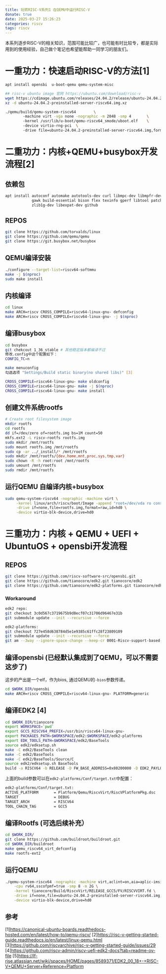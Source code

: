 ```yaml
---
title: 玩转RISC-V系列1 在QEMU中运行RISC-V
donate: true
date: 2025-03-27 15:26:23
categories: riscv
tags: riscv
---
```


本系列逐步RISC-V的相关知识，范围可能比较广，也可能有时比较专，都是实际用到的使用经验，自己做个笔记也希望能帮助一同学习的朋友们。
# 一重功力：快速启动RISC-V的方法[1]
```bash
apt install opensbi  u-boot-qemu qemu-system-misc

## risc-v ubuntu image 官网 https://ubuntu.com/download/risc-v
wget https://cdimage.ubuntu.com/releases/24.04.2/release/ubuntu-24.04.2-preinstalled-server-riscv64.img.xz
xz -d ubuntu-24.04.2-preinstalled-server-riscv64.img.xz

./qemu/build/qemu-system-riscv64        \                                              
        -machine virt -vga none -nographic -m 2048 -smp 4       \                      
        -kernel /usr/lib/u-boot/qemu-riscv64_smode/uboot.elf    \                      
        -device virtio-rng-pci  \                                                      
        -drive file=ubuntu-24.04.2-preinstalled-server-riscv64.img,format=raw,if=virtio
```

# 二重功力：内核+QEMU+busybox开发流程[2]
## 依赖包
```bash
apt install autoconf automake autotools-dev curl libmpc-dev libmpfr-dev libgmp-dev \
            gawk build-essential bison flex texinfo gperf libtool patchutils bc \
            zlib1g-dev libexpat-dev github
```

## REPOS
```bash
git clone https://github.com/torvalds/linux
git clone https://github.com/qemu/qemu
git clone https://git.busybox.net/busybox
```

## QEMU编译安装
```bash
./configure --target-list=riscv64-softmmu
make -j $(nproc)
sudo make install
```

## 内核编译
```bash
cd linux
make ARCH=riscv CROSS_COMPILE=riscv64-linux-gnu- defconfig
make ARCH=riscv CROSS_COMPILE=riscv64-linux-gnu- -j $(nproc)
```

## 编译busybox
```bash
cd busybox
git chekcout 1_36_stable # 其他稳定版本都编译不过
修改.config中这个配置如下：
CONFIG_TC=n

make menuconfig
勾选选项 "Settings/Build static binary(no shared libs)" [3]

CROSS_COMPILE=riscv64-linux-gnu- make oldconfig
CROSS_COMPILE=riscv64-linux-gnu- make -j $(nproc)
CROSS_COMPILE=riscv64-linux-gnu- make install
```

## 创建文件系统rootfs
```bash
# Create root filesystem image
mkdir rootfs
cd rootfs
dd if=/dev/zero of=rootfs.img bs=1M count=50
mkfs.ext2 -L riscv-rootfs rootfs.img
sudo mkdir /mnt/rootfs
sudo mount rootfs.img /mnt/rootfs
sudo cp -ar ../_install/* /mnt/rootfs
sudo mkdir /mnt/rootfs/{dev,home,mnt,proc,sys,tmp,var}
sudo chown -R -h root:root /mnt/rootfs
sudo umount /mnt/rootfs
sudo rmdir /mnt/rootfs
```

## 运行QEMU 自编译内核+busybox
```bash
sudo qemu-system-riscv64 -nographic -machine virt \
     -kernel linux/arch/riscv/boot/Image -append "root=/dev/vda ro console=ttyS0" \
     -drive if=none,file=rootfs.img,format=raw,id=hd0 \
     -device virtio-blk-device,drive=hd0
```

# 三重功力：内核 + QEMU + UEFI + UbuntuOS + opensbi开发流程

## REPOS
```bash
git clone https://github.com/riscv-software-src/opensbi.git
git clone https://github.com/tianocore/edk2.git tianocore/edk2
git clone https://github.com/tianocore/edk2-platforms.git tianocore/edk2-platforms
```
### Workaround
```bash
edk2 repo:
git checkout 3c0d567c3719675b9d8ecf07c31706d96467e31b
git submodule update --init --recursive --force

edk2-platforms:
git checkout 727e458d638784d5e1e9385c61ffc28f23809109
git submodule update --init --recursive --force
git am --3way --ignore-space-change --keep-cr 0001-Riscv-support-based-on-Qemu-mode.patch
```

## 编译opensbi (已经默认集成到了QEMU，可以不需要这步了)
这步的产出是一个elf，作为bios, 通过QEMU的`-bios`参数传递。
```bash
cd $WORK_DIR/opensbi
make ARCH=riscv CROSS_COMPILE=riscv64-linux-gnu- PLATFORM=generic
```

## 编译EDK2 [4]
```bash
cd $WORK_DIR/tianocore
export WORKSPACE=`pwd`
export GCC5_RISCV64_PREFIX=/usr/bin/riscv64-linux-gnu-
export PACKAGES_PATH=$WORKSPACE/edk2:$WORKSPACE/edk2-platforms
export EDK_TOOLS_PATH=$WORKSPACE/edk2/BaseTools
source edk2/edksetup.sh
make -C edk2/BaseTools clean
make -C edk2/BaseTools
make -C edk2/BaseTools/Source/C
source edk2/edksetup.sh BaseTools
build -a RISCV64 -b RELEASE -D FW_BASE_ADDRESS=0x80200000 -D EDK2_PAYLOAD_OFFSET -p Platform/Qemu/RiscvVirt/RiscvVirt.dsc -t GCC5
```
上面的build参数可以在`edk2-platforms/Conf/target.txt`中配置：
```bash
edk2-platforms/Conf/target.txt:
ACTIVE_PLATFORM       = Platform/Qemu/RiscvVirt/RiscVPlatformPkg.dsc
TARGET                = DEBUG
TARGET_ARCH           = RISCV64
TOOL_CHAIN_TAG        = GCC5
```

## 编译Rootfs (可选后续补充）
```bash
cd $WORK_DIR/
git clone https://github.com/buildroot/buildroot.git
cd $WORK_DIR/buildroot
make qemu_riscv64_virt_defconfig
make rootfs-ext2
```

## 运行QEMU
```bash
./qemu-system-riscv64 -nographic -machine virt,aclint=on,aia=aplic-imsic \
    -cpu rv64,sscofpmf=true -smp 8 -m 2G \
    -kernel tianocore/Build/RiscvVirt/RELEASE_GCC5/FV/RISCVVIRT.fd \
    -drive if=none,file=ubuntu-24.04.2-preinstalled-server-riscv64.img,format=raw,id=hd0 \
    -device virtio-blk-device,drive=hd0
```

## 参考
[1]https://canonical-ubuntu-boards.readthedocs-hosted.com/en/latest/how-to/qemu-riscv/
[2]https://risc-v-getting-started-guide.readthedocs.io/en/latest/linux-qemu.html
[3]https://github.com/riscvarchive/risc-v-getting-started-guide/issues/29
[4]https://github.com/riscv-admin/riscv-uefi-edk2-docs?tab=readme-ov-file
[5]https://lf-rise.atlassian.net/wiki/spaces/HOME/pages/8589371/EDK2_00_18+-+RISC-V+QEMU+Server+Reference+Platform
